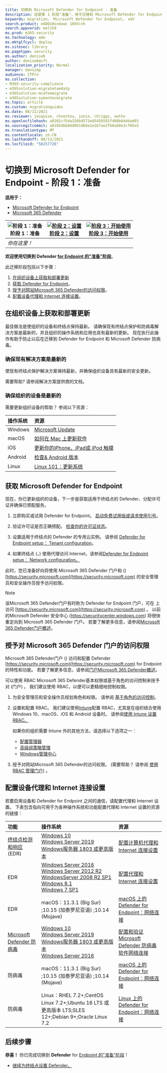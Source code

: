 ```yaml
---
title: 切换到 Microsoft Defender for Endpoint - 准备
description: 这是第 1 阶段"准备"，用于迁移到 Microsoft Defender for Endpoint。
keywords: migration， Microsoft Defender for Endpoint， edr
search.product: eADQiWindows 10XVcnh
search.appverid: met150
ms.prod: m365-security
ms.technology: mde
ms.mktglfcycl: deploy
ms.sitesec: library
ms.pagetype: security
ms.author: deniseb
author: denisebmsft
localization_priority: Normal
manager: dansimp
audience: ITPro
ms.collection:
- M365-security-compliance
- m365solution-migratetomdatp
- m365solution-mcafeemigrate
- m365solution-symantecmigrate
ms.topic: article
ms.custom: migrationguides
ms.date: 08/11/2021
ms.reviewer: jesquive, chventou, jonix, chriggs, owtho
ms.openlocfilehash: a9202cf5da326bd573e85459591f408b04ddad03
ms.sourcegitcommit: a0185d6b0dd091db6e1e1bfae2f68ab0e3cf05e5
ms.translationtype: MT
ms.contentlocale: zh-CN
ms.lasthandoff: 08/13/2021
ms.locfileid: "58257726"
---
```

# <a name="switch-to-microsoft-defender-for-endpoint---phase-1-prepare"></a>切换到 Microsoft Defender for Endpoint - 阶段 1：准备

**适用于：**
- [Microsoft Defender for Endpoint](https://go.microsoft.com/fwlink/p/?linkid=2154037)
- [Microsoft 365 Defender](https://go.microsoft.com/fwlink/?linkid=2118804)

| ![阶段 1：准备](images/phase-diagrams/prepare.png)<br/>阶段 1：准备 | [![阶段 2：设置](images/phase-diagrams/setup.png)](switch-to-microsoft-defender-setup.md)<br/>[阶段 2：设置](switch-to-microsoft-defender-setup.md) | [![阶段 3：开始使用](images/phase-diagrams/onboard.png)](switch-to-microsoft-defender-onboard.md)<br/>[阶段 3：开始使用](switch-to-microsoft-defender-onboard.md) |
|--|--|--|
|*你在这里！*| | |

**欢迎使用切换到 Defender [for Endpoint 的"准备"阶段](switch-to-microsoft-defender-migration.md#the-migration-process)**。 

此迁移阶段包括以下步骤：

1. [在组织设备上获取和部署更新](#get-and-deploy-updates-across-your-organizations-devices)
2. [获取 Defender for Endpoint](#get-microsoft-defender-for-endpoint)。
3. [授予对网站Microsoft 365 Defender的访问权限](#grant-access-to-the-microsoft-365-defender-portal)。
4. [配置设备代理和 Internet 连接设置](#configure-device-proxy-and-internet-connectivity-settings)。

## <a name="get-and-deploy-updates-across-your-organizations-devices"></a>在组织设备上获取和部署更新

最佳做法是使组织的设备和终结点保持最新。 请确保现有终结点保护和防病毒解决方案是最新的，并且组织的操作系统和应用也具有最新的更新。 现在执行此操作有助于防止以后在迁移到 Defender for Endpoint 和 Microsoft Defender 防病毒。

### <a name="make-sure-your-existing-solution-is-up-to-date"></a>确保现有解决方案是最新的

使现有终结点保护解决方案保持最新，并确保组织设备具有最新的安全更新。 

需要帮助? 请参阅解决方案提供商的文档。

### <a name="make-sure-your-organizations-devices-are-up-to-date"></a>确保组织的设备是最新的

需要更新组织设备的帮助？ 参阅以下资源：

|操作系统 | 资源 |
|:--|:--|
|Windows |[Microsoft Update](https://www.update.microsoft.com) |
|macOS | [如何在 Mac 上更新软件](https://support.apple.com/HT201541)|
|iOS |[更新你的iPhone、iPad或 iPod 触摸](https://support.apple.com/HT204204)|
|Android |[检查& Android 版本](https://support.google.com/android/answer/7680439) |
|Linux | [Linux 101：更新系统](https://www.linux.com/training-tutorials/linux-101-updating-your-system) |

## <a name="get-microsoft-defender-for-endpoint"></a>获取 Microsoft Defender for Endpoint

现在，你已更新组织的设备，下一步是获取适用于终结点的 Defender、分配许可证并确保已预配服务。

1. 立即购买或试用 Defender for Endpoint。 [启动免费试用版或请求使用引号](https://aka.ms/mdatp)。 

2. 验证许可证是否正确预配。 [检查你的许可证状态](production-deployment.md#check-license-state)。

3. 设置适用于终结点的 Defender 的专用云实例。 请参阅 [Defender for Endpoint setup： Tenant configuration](production-deployment.md#tenant-configuration)。

4. 如果终结点 (，) 使用代理访问 Internet，请参阅[Defender for Endpoint setup： Network configuration。](production-deployment.md#network-configuration)
 
此时，您已准备好向将使用 Microsoft 365 Defender 门户和 () [https://security.microsoft.com](https://security.microsoft.com) 的安全管理员和安全操作员授予访问权限。 

> [!NOTE]
> 该Microsoft 365 Defender门户有时称为 Defender for Endpoint 门户，可在 上访问 [https://security.microsoft.com](https://security.microsoft.com) 。 以前的Microsoft Defender 安全中心 (https://securitycenter.windows.com) 将很快重定向到 Microsoft 365 Defender 门户。 若要了解更多信息，请参阅[Microsoft 365 Defender门户概述](portal-overview.md)。

## <a name="grant-access-to-the-microsoft-365-defender-portal"></a>授予对 Microsoft 365 Defender 门户的访问权限

Microsoft 365 Defender门户 () 访问和配置 Defender [https://security.microsoft.com](https://security.microsoft.com) for Endpoint 的特性和功能。 若要了解更多信息，请参阅[门户Microsoft 365 Defender概述](use.md)。

可以使用 RBAC Microsoft 365 Defender基本权限或基于角色的访问控制来授予对 (门户) 。 我们建议使用 RBAC，以便可以更精细地控制权限。

1. 为安全管理员和安全操作员规划角色和权限。 请参阅 [基于角色的访问控制](prepare-deployment.md#role-based-access-control)。

2. 设置和配置 RBAC。 我们建议使用[Intune](/mem/intune/fundamentals/what-is-intune)配置 RBAC，尤其是在组织结合使用 Windows 10、macOS、iOS 和 Android 设备时。 请参阅[使用 Intune 设置 RBAC。](/mem/intune/fundamentals/role-based-access-control)

    如果你的组织需要 Intune 外的其他方法，请选择以下选项之一：

    - [配置管理器](/mem/configmgr/core/servers/deploy/configure/configure-role-based-administration)
    - [高级组策略管理](/microsoft-desktop-optimization-pack/agpm)
    - [Windows管理中心](/windows-server/manage/windows-admin-center/overview)

3. 授予对网站Microsoft 365 Defender的访问权限。  (需要帮助？ 请参阅 [使用 RBAC 管理门户](rbac.md)) 。

## <a name="configure-device-proxy-and-internet-connectivity-settings"></a>配置设备代理和 Internet 连接设置

若要启用设备和 Defender for Endpoint 之间的通信，请配置代理和 Internet 设置。 下表包含指向可用于为各种操作系统和功能配置代理和 Internet 设置的资源的链接：

| 功能  | 操作系统 | 资源 |
|:--|:--|:--|
| [终结点检测和响应](overview-endpoint-detection-response.md) (EDR)  | [Windows 10](/windows/release-health/release-information) <br/>[Windows Server 2019](/windows/release-health/status-windows-10-1809-and-windows-server-2019)<br/>[Windows服务器 1803 或更高版本](/windows-server/get-started/whats-new-in-windows-server-1803)  | [配置计算机代理和 Internet 连接设置](configure-proxy-internet.md) |
| EDR | [Windows Server 2016](/windows/release-health/status-windows-10-1607-and-windows-server-2016) <br/>[Windows Server 2012 R2](/windows/release-health/status-windows-8.1-and-windows-server-2012-r2)<br/>[WindowsServer 2008 R2 SP1](/windows/release-health/status-windows-7-and-windows-server-2008-r2-sp1)<br/>[Windows 8.1](/windows/release-health/status-windows-8.1-and-windows-server-2012-r2)<br/>[Windows 7 SP1](/windows/release-health/status-windows-7-and-windows-server-2008-r2-sp1) |[配置代理和 Internet 连接设置](onboard-downlevel.md#configure-proxy-and-internet-connectivity-settings) |
| EDR  | macOS：11.3.1 (Big Sur) ;10.15 (加泰罗尼亚语) ;10.14 (Mojave)    | [macOS 上的 Defender for Endpoint：网络连接](microsoft-defender-endpoint-mac.md#network-connections)  |
| [Microsoft Defender 防病毒](microsoft-defender-antivirus-in-windows-10.md) | [Windows 10](/windows/release-health/release-information) <br/>[Windows Server 2019](/windows/release-health/status-windows-10-1809-and-windows-server-2019)<br/>[Windows服务器 1803 或更高版本](/windows-server/get-started/whats-new-in-windows-server-1803) <br/>[Windows Server 2016](/windows-server/get-started/whats-new-in-windows-server-2016) | [配置和验证 Microsoft Defender 防病毒软件网络连接](configure-network-connections-microsoft-defender-antivirus.md) |
| 防病毒 | macOS：11.3.1 (Big Sur) ;10.15 (加泰罗尼亚语) ;10.14 (Mojave)  | [macOS 上的 Defender for Endpoint：网络连接](microsoft-defender-endpoint-mac.md#network-connections) |
| 防病毒 | Linux：RHEL 7.2+;CentOS Linux 7.2+;Ubuntu 16 LTS 或更高版本 LTS;SLES 12+;Debian 9+;Oracle Linux 7.2 | [Linux 上的 Defender for Endpoint：网络连接](microsoft-defender-endpoint-linux.md#network-connections) |

## <a name="next-step"></a>后续步骤

**恭喜！** 你已完成切换到 **Defender** for [Endpoint 的"准备"阶段](switch-to-microsoft-defender-migration.md#the-migration-process)！

- [继续为终结点设置 Defender。](switch-to-microsoft-defender-setup.md)
